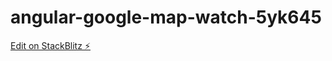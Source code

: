 # angular-google-map-watch-5yk645

[Edit on StackBlitz ⚡️](https://stackblitz.com/edit/angular-google-map-watch-5yk645)